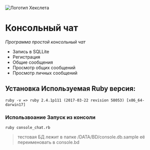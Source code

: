 ﻿![Логотип Хекслета](https://www.draw.io/?lightbox=1&highlight=0000ff&edit=_blank&layers=1&nav=1&title=Untitled%20Diagram%20(1).xml#R3VrLltsoEP0aL8dHIKHHstvt9CySM5nxYjLZ5BCLlkiQ8EHIj3x9kIUsI%2BweJZZsJ5tuKIpX1b0FhTxxZ9n2WeBV%2Bo7HhE2gE28n7tMEQuBBX%2F2rJLtaEvheLUgEjbVSK1jQb0QLHS0taUwKQ1FyziRdmcIlz3OylIYMC8E3ptoLZ%2BasK5wQS7BYYmZL%2F6WxTGtpCINW%2FiehSdrMDPyobslwo6x3UqQ45psjkTufuDPBuaxL2XZGWGW8xi51vzdnWg8LEySXfTp4f83%2B%2BbiI5qjM%2Bd%2Bfknj9JUj%2BQHq1hdw1OyaxMoCuciFTnvAcs3krfRS8zGNSDeuoWiozpopAFdVKxO5DJZ%2BipvqfVvtCpNxp%2F%2BJSciVqR3%2FL%2BUqPYW9L77TgpViSV%2FbiaahJLBIiX1PUzqt2ejSFNtsz4RlRC1cKgjAs6dqEAtaISg56rdFVQdv9B3zQrHuNWamnenqsOuVUWt5pbV8Za5NSSRYrvLfLRjHQ9MdZW66JkGT76t51q4s0XzV%2FXY3mTUsG0CA8PSKC74xkLRT%2BRogNeiIW3RliAwuxjCc0n0CfqW08fhaqlFQlQRJaSGE33B2wwe2R7Y2CbGDgeg%2FzvsgmWyo%2F6KGrcjvCz2Me9cW8Fw2Ned31Padq0S0QfHcKQRgGIfTCKHBDZOACRtFUXVoCB4WhAg2MzPHr%2FeohOwA4rPECTKBxot3lmAC3wARyroMJz4PTIAQAggABB%2FrgnjDREOMo%2Br7QPFaSsiBif3FQf55uH2JB4JhmC24dYv1B6dSbMmdCMbyQNU5f1oDrsMaHpr%2B9oOPHeqUWMR6EwLsjtVWlUPzAPG7UQUY94rCR2LFYtxQES6JkOdncH%2FuQf3fsA5ZRftmre8Op%2FycfHJp8l10yGxy1MM5IXp66oNt3eRzb0o2gFQe64oTkRGBmN6wEXeNTPd7NF4uH53mflahkg5d2blykeFUVlT8xY0RpCZxVUxJBlfUUOztt79uGa2QcLjTDlnOCkM3z2DEhgTcaI%2BEtzsMLWAd7sm74J57TR1FoxtjDyTTwiQec0%2FO86akPfKeDlRFOSN8dJ7z%2FfK5yBaAh977CO7TC%2B5lgKVKefS6L60S%2BwJ2aGRQK7dgXnriLhKNFvkEfWy7NBIILMwG3L1qvlAmgTvzxopEygaA7Dxo%2FzjXWPuJYkfKNfU3JSFFUn5fu7%2FHTB6bdUHTz3MCxjPLr5ga9n7MGp%2BNlh4f9rH%2FjY8N8oj%2Bg72aHhv2l7sx3D8tuasvSNFAhBf9KZpzxKi%2FJeV4h%2BoUy1hFhRpNcVZfKkPtMpTIgXWL2oBsyGsd7OpzyiEmRIZzSyWLgiZPcO%2BGU7s14OKfYqO3%2F1em3cYvXfe0Zzy2q2v5qoT5U299%2BuPPv)

# Консольный чат

*Программа простой консольный чат*

 * Запись в SQLLite
 * Регистрация
 * Общие сообщения 
 * Просмотр общих сообщений
 * Просмотр личных сообщений

## Установка Используемая Ruby версия:
``` ruby -v => ruby 2.4.1p111 (2017-03-22 revision 58053) [x86_64-darwin17] ```

### Использвоание Запуск из консоли
``` ruby console_chat.rb ```
> тестовая БД лежит в папке /DATA/BD/console.db.sample
её переименовать в console.bd